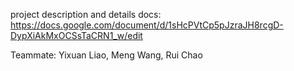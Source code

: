 project description and details docs: https://docs.google.com/document/d/1sHcPVtCp5pJzraJH8rcgD-DypXiAkMxOCSsTaCRN1_w/edit

Teammate: Yixuan Liao, Meng Wang, Rui Chao


